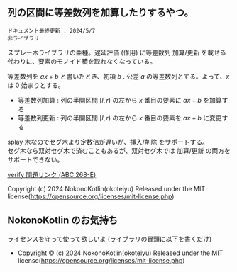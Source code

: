 ## 列の区間に等差数列を加算したりするやつ。

`ドキュメント最終更新 : 2024/5/7`  
`非ライブラリ`  

スプレー木ライブラリの亜種。遅延評価 (作用) に等差数列 加算/更新 を載せる代わりに、要素のモノイド積を取れなくなっている。  

等差数列を $ax+b$ と書いたとき、初項 $b$ . 公差 $a$ の等差数列とする。よって、$x$ は $0$ 始まりとする。

- 等差数列加算 : 列の半開区間 $[l,r)$ の左から $x$ 番目の要素に $ax + b$ を加算する
- 等差数列更新 : 列の半開区間 $[l,r)$ の左から $x$ 番目の要素を $ax + b$ に変更する

splay 木なのでセグ木より定数倍が遅いが、挿入/削除 をサポートする。  
セグ木なら双対セグ木で済むこともあるが、双対セグ木では 加算/更新 の両方をサポートできない。


<a href = "https://atcoder.jp/contests/abc268/submissions/53006388" target = "_brank">
verify 問題リンク (ABC 268-E)
</a>

Copyright (c) 2024 NokonoKotlin(okoteiyu) Released under the MIT license(https://opensource.org/licenses/mit-license.php)


## NokonoKotlin のお気持ち
ライセンスを守って使って欲しいよ (ライブラリの冒頭に以下を書くだけ)
- Copyright ©️ (c) 2024 NokonoKotlin(okoteiyu) Released under the MIT license(https://opensource.org/licenses/mit-license.php)


